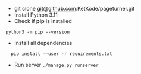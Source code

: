 - git clone git@github.com:KetKode/pageturner.git
- Install Python 3.11
- Check if **pip** is installed
```commandline
python3 -m pip --version
```
- Install all dependencies 
``` 
  pip install –-user -r requirements.txt
```
- Run server
``` ./manage.py runserver ```